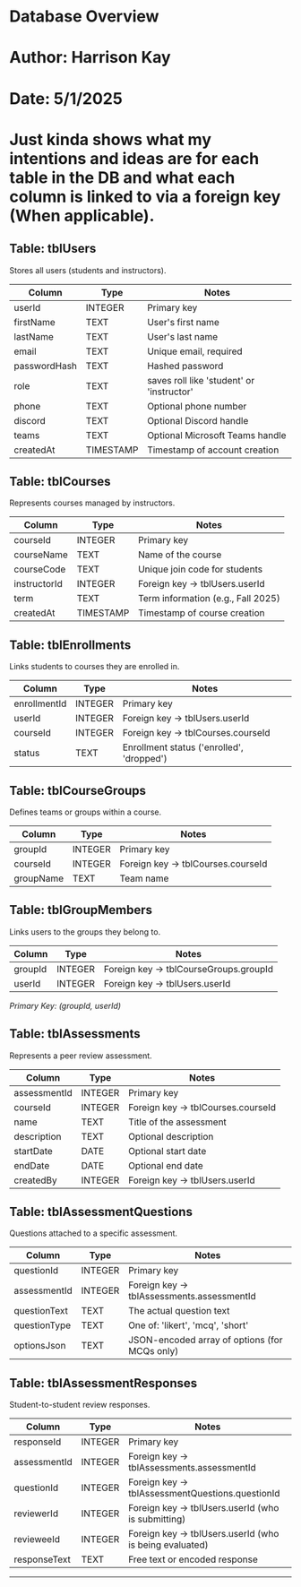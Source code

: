 # Database Overview 
# Author: Harrison Kay
# Date: 5/1/2025
# 
# Just kinda shows what my intentions and ideas are for each table in the DB and what each column is linked to via a foreign key (When applicable).

## Table: tblUsers
Stores all users (students and instructors).

| Column       | Type      | Notes                                      |
|--------------|-----------|--------------------------------------------|
| userId       | INTEGER   | Primary key                                |
| firstName    | TEXT      | User's first name                          |
| lastName     | TEXT      | User's last name                           |
| email        | TEXT      | Unique email, required                     |
| passwordHash | TEXT      | Hashed password                            |
| role         | TEXT      | saves roll like 'student' or 'instructor'  |
| phone        | TEXT      | Optional phone number                      |
| discord      | TEXT      | Optional Discord handle                    |
| teams        | TEXT      | Optional Microsoft Teams handle            |
| createdAt    | TIMESTAMP | Timestamp of account creation              |

## Table: tblCourses
Represents courses managed by instructors.

| Column       | Type      | Notes                                      |
|--------------|-----------|--------------------------------------------|
| courseId     | INTEGER   | Primary key                                |
| courseName   | TEXT      | Name of the course                         |
| courseCode   | TEXT      | Unique join code for students              |
| instructorId | INTEGER   | Foreign key → tblUsers.userId              |
| term         | TEXT      | Term information (e.g., Fall 2025)         |
| createdAt    | TIMESTAMP | Timestamp of course creation               |

## Table: tblEnrollments
Links students to courses they are enrolled in.

| Column       | Type    | Notes                                       |
|--------------|---------|---------------------------------------------|
| enrollmentId | INTEGER | Primary key                                 |
| userId       | INTEGER | Foreign key → tblUsers.userId               |
| courseId     | INTEGER | Foreign key → tblCourses.courseId           |
| status       | TEXT    | Enrollment status ('enrolled', 'dropped')   |

## Table: tblCourseGroups
Defines teams or groups within a course.

| Column     | Type    | Notes                                      |
|------------|---------|--------------------------------------------|
| groupId    | INTEGER | Primary key                                |
| courseId   | INTEGER | Foreign key → tblCourses.courseId          |
| groupName  | TEXT    | Team name                                  |

## Table: tblGroupMembers
Links users to the groups they belong to.

| Column   | Type    | Notes                                      |
|----------|---------|--------------------------------------------|
| groupId  | INTEGER | Foreign key → tblCourseGroups.groupId      |
| userId   | INTEGER | Foreign key → tblUsers.userId              |

*Primary Key: (groupId, userId)*

## Table: tblAssessments
Represents a peer review assessment.

| Column       | Type    | Notes                                      |
|--------------|---------|--------------------------------------------|
| assessmentId | INTEGER | Primary key                                |
| courseId     | INTEGER | Foreign key → tblCourses.courseId          |
| name         | TEXT    | Title of the assessment                    |
| description  | TEXT    | Optional description                       |
| startDate    | DATE    | Optional start date                        |
| endDate      | DATE    | Optional end date                          |
| createdBy    | INTEGER | Foreign key → tblUsers.userId              |

## Table: tblAssessmentQuestions
Questions attached to a specific assessment.

| Column        | Type    | Notes                                                   |
|---------------|---------|---------------------------------------------------------|
| questionId    | INTEGER | Primary key                                             |
| assessmentId  | INTEGER | Foreign key → tblAssessments.assessmentId              |
| questionText  | TEXT    | The actual question text                                |
| questionType  | TEXT    | One of: 'likert', 'mcq', 'short'                        |
| optionsJson   | TEXT    | JSON-encoded array of options (for MCQs only)           |

## Table: tblAssessmentResponses
Student-to-student review responses.

| Column        | Type    | Notes                                                  |
|---------------|---------|--------------------------------------------------------|
| responseId    | INTEGER | Primary key                                            |
| assessmentId  | INTEGER | Foreign key → tblAssessments.assessmentId             |
| questionId    | INTEGER | Foreign key → tblAssessmentQuestions.questionId       |
| reviewerId    | INTEGER | Foreign key → tblUsers.userId (who is submitting)      |
| revieweeId    | INTEGER | Foreign key → tblUsers.userId (who is being evaluated) |
| responseText  | TEXT    | Free text or encoded response                          |

---